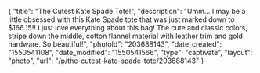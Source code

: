 {
    "title": "The Cutest Kate Spade Tote!",
    "description": "Umm... I may be a little obsessed with this Kate Spade tote that was just marked down to $166.15!! I just love everything about this bag! The cute and classic colors, stripe down the middle, cotton flannel material with leather trim and gold hardware. So beautiful!",
    "photoId": "203688143",
    "date_created": "1550541108",
    "date_modified": "1550541566",
    "type": "captivate",
    "layout": "photo",
    "url": "\/p\/the-cutest-kate-spade-tote\/203688143"
}